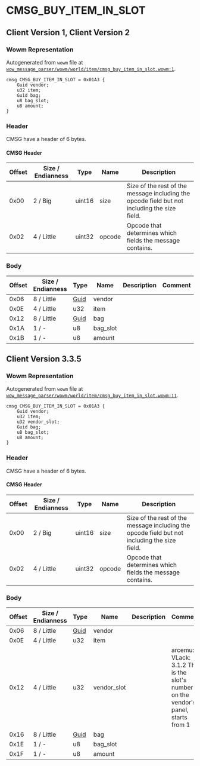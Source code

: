 # CMSG_BUY_ITEM_IN_SLOT

## Client Version 1, Client Version 2

### Wowm Representation

Autogenerated from `wowm` file at [`wow_message_parser/wowm/world/item/cmsg_buy_item_in_slot.wowm:1`](https://github.com/gtker/wow_messages/tree/main/wow_message_parser/wowm/world/item/cmsg_buy_item_in_slot.wowm#L1).
```rust,ignore
cmsg CMSG_BUY_ITEM_IN_SLOT = 0x01A3 {
    Guid vendor;
    u32 item;
    Guid bag;
    u8 bag_slot;
    u8 amount;
}
```
### Header

CMSG have a header of 6 bytes.

#### CMSG Header

| Offset | Size / Endianness | Type   | Name   | Description |
| ------ | ----------------- | ------ | ------ | ----------- |
| 0x00   | 2 / Big           | uint16 | size   | Size of the rest of the message including the opcode field but not including the size field.|
| 0x02   | 4 / Little        | uint32 | opcode | Opcode that determines which fields the message contains.|

### Body

| Offset | Size / Endianness | Type | Name | Description | Comment |
| ------ | ----------------- | ---- | ---- | ----------- | ------- |
| 0x06 | 8 / Little | [Guid](../types/packed-guid.md) | vendor |  |  |
| 0x0E | 4 / Little | u32 | item |  |  |
| 0x12 | 8 / Little | [Guid](../types/packed-guid.md) | bag |  |  |
| 0x1A | 1 / - | u8 | bag_slot |  |  |
| 0x1B | 1 / - | u8 | amount |  |  |

## Client Version 3.3.5

### Wowm Representation

Autogenerated from `wowm` file at [`wow_message_parser/wowm/world/item/cmsg_buy_item_in_slot.wowm:11`](https://github.com/gtker/wow_messages/tree/main/wow_message_parser/wowm/world/item/cmsg_buy_item_in_slot.wowm#L11).
```rust,ignore
cmsg CMSG_BUY_ITEM_IN_SLOT = 0x01A3 {
    Guid vendor;
    u32 item;
    u32 vendor_slot;
    Guid bag;
    u8 bag_slot;
    u8 amount;
}
```
### Header

CMSG have a header of 6 bytes.

#### CMSG Header

| Offset | Size / Endianness | Type   | Name   | Description |
| ------ | ----------------- | ------ | ------ | ----------- |
| 0x00   | 2 / Big           | uint16 | size   | Size of the rest of the message including the opcode field but not including the size field.|
| 0x02   | 4 / Little        | uint32 | opcode | Opcode that determines which fields the message contains.|

### Body

| Offset | Size / Endianness | Type | Name | Description | Comment |
| ------ | ----------------- | ---- | ---- | ----------- | ------- |
| 0x06 | 8 / Little | [Guid](../types/packed-guid.md) | vendor |  |  |
| 0x0E | 4 / Little | u32 | item |  |  |
| 0x12 | 4 / Little | u32 | vendor_slot |  | arcemu: VLack: 3.1.2 This is the slot's number on the vendor's panel, starts from 1 |
| 0x16 | 8 / Little | [Guid](../types/packed-guid.md) | bag |  |  |
| 0x1E | 1 / - | u8 | bag_slot |  |  |
| 0x1F | 1 / - | u8 | amount |  |  |

